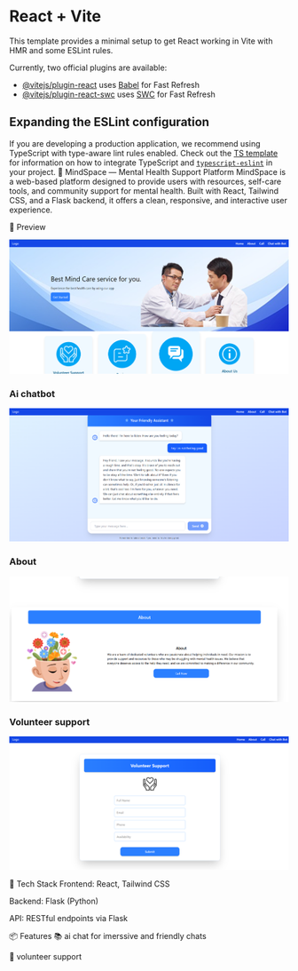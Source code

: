 # React + Vite

This template provides a minimal setup to get React working in Vite with HMR and some ESLint rules.

Currently, two official plugins are available:

- [@vitejs/plugin-react](https://github.com/vitejs/vite-plugin-react/blob/main/packages/plugin-react) uses [Babel](https://babeljs.io/) for Fast Refresh
- [@vitejs/plugin-react-swc](https://github.com/vitejs/vite-plugin-react/blob/main/packages/plugin-react-swc) uses [SWC](https://swc.rs/) for Fast Refresh

## Expanding the ESLint configuration

If you are developing a production application, we recommend using TypeScript with type-aware lint rules enabled. Check out the [TS template](https://github.com/vitejs/vite/tree/main/packages/create-vite/template-react-ts) for information on how to integrate TypeScript and [`typescript-eslint`](https://typescript-eslint.io) in your project.
🧠 MindSpace — Mental Health Support Platform
MindSpace is a web-based platform designed to provide users with resources, self-care tools, and community support for mental health. Built with React, Tailwind CSS, and a Flask backend, it offers a clean, responsive, and interactive user experience.

📸 Preview

![Main UI](screenshots/screenshot1.png)

### Ai chatbot

![Settings Panel](screenshots/screenshot2.png)

### About

![Data Table View](screenshots/screenshot3.png)

### Volunteer support

![Chart View](screenshots/screenshot4.png)

🚀 Tech Stack
Frontend: React, Tailwind CSS

Backend: Flask (Python)



API: RESTful endpoints via Flask

📦 Features
📚 ai chat for imerssive and friendly chats

📝 volunteer support



